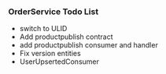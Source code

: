 ### OrderService Todo List

- switch to ULID
- Add productpublish contract
- add productpublish consumer and handler
- Fix version entities
- UserUpsertedConsumer